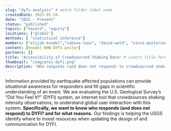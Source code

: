 ```yaml
---
slug: "dyfi-analysis" # match folder label name
createdDate: 2023-05-20
date: "2022 - Present"
status: "published"
topics: ["hazard", "equity"]
locations: ["global"]
methods: [ "statistical-inference"]
members: ["elijah-knodel","sabine-loos", "david-wald", "vince-quitoriano"] # insert your slug here, e.g., "sabine-loos"
content: [knodel-NHW-DYFI-poster]
partners: []
title: "Accessibility of Crowdsourced Shaking Data" # insert title here
thumbnail: "/img/proj-dyfi.png"
description: "Who responds (and does not respond) to crowdsourced shaking intensity data, Did You Feel It?" # insert a one sentence description here
---
```


Information provided by earthquake affected populations can provide situational awareness for responders and fill gaps in scientific understanding of an event. We are evaluating the U.S. Geological Survey’s “Did You Feel It?” (DYFI) system, an internet tool that crowdsources shaking intensity observations, to understand global user interaction with this system. **Specifically, we want to know who responds (and does not respond) to DYFI? and for what reasons.** Our findings is helping the USGS identify where to invest resources when updating the design of and communication for DYFI.